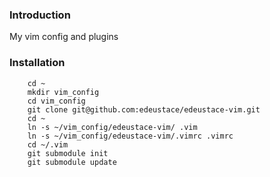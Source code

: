### Introduction
My vim config and plugins

### Installation
        cd ~
        mkdir vim_config
        cd vim_config
        git clone git@github.com:edeustace/edeustace-vim.git
        cd ~
        ln -s ~/vim_config/edeustace-vim/ .vim
        ln -s ~/vim_config/edeustace-vim/.vimrc .vimrc
        cd ~/.vim
        git submodule init
        git submodule update


